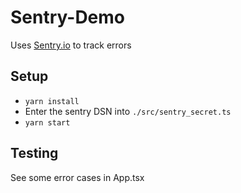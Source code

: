 # Sentry-Demo

Uses [Sentry.io](https://sentry.io) to track errors

## Setup

- `yarn install`
- Enter the sentry DSN into `./src/sentry_secret.ts`
- `yarn start`

## Testing

See some error cases in App.tsx

